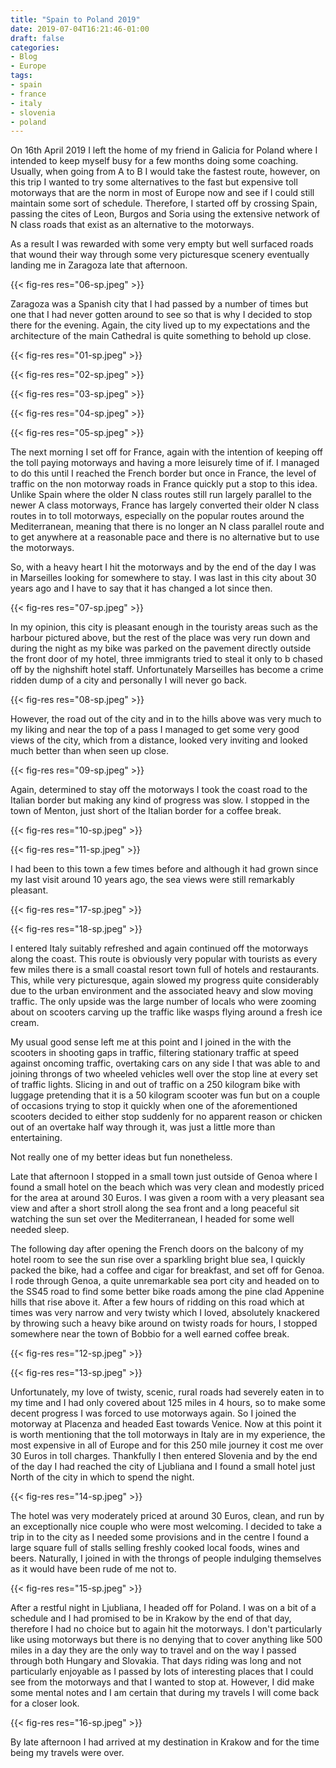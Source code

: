 ```yaml
---
title: "Spain to Poland 2019"
date: 2019-07-04T16:21:46-01:00
draft: false
categories:
- Blog
- Europe
tags:
- spain
- france
- italy
- slovenia
- poland
---
```


On 16th April 2019 I left the home of my friend in Galicia for Poland where I intended to keep myself busy for a few months doing some coaching. Usually, when going from A to B I would take the fastest route, however, on this trip I wanted to try some alternatives to the fast but expensive toll motorways that are the norm in most of Europe now and see if I could still maintain some sort of schedule. Therefore, I started off by crossing Spain, passing the cites of Leon, Burgos and Soria using the extensive network of N class roads that exist as an alternative to the motorways. 

<!--more-->

As a result I was rewarded with some very empty but well surfaced roads that wound their way through some very picturesque scenery eventually landing me in Zaragoza late that afternoon.

{{< fig-res res="06-sp.jpeg" >}}

Zaragoza was a Spanish city that I had passed by a number of times but one that I had never gotten around to see so that is why I decided to stop there for the evening. Again, the city lived up to my expectations and the architecture of the main Cathedral is quite something to behold up close.

{{< fig-res res="01-sp.jpeg" >}}

{{< fig-res res="02-sp.jpeg" >}}

{{< fig-res res="03-sp.jpeg" >}}

{{< fig-res res="04-sp.jpeg" >}}

{{< fig-res res="05-sp.jpeg" >}}

The next morning I set off for France, again with the intention of keeping off the toll paying motorways and having a more leisurely time of if. I managed to do this until I reached the French border but once in France, the level of traffic on the non motorway roads in France quickly put a stop to this idea. Unlike Spain where the older N class routes still run largely parallel to the newer A class motorways, France has largely converted their older N class routes in to toll motorways, especially on the popular routes around the Mediterranean, meaning that there is no longer an N class parallel route and to get anywhere at a reasonable pace and there is no alternative but to use the motorways. 

So, with a heavy heart I hit the motorways and by the end of the day I was in Marseilles looking for somewhere to stay. I was last in this city about 30 years ago and I have to say that it has changed a lot since then.

{{< fig-res res="07-sp.jpeg" >}}

In my opinion, this city is pleasant enough in the touristy areas such as the harbour pictured above, but the rest of the place was very run down and during the night as my bike was parked on the pavement directly outside the front door of my hotel, three immigrants tried to steal it only to b chased off by the nighshift hotel staff. Unfortunately Marseilles has become a crime ridden dump of a city and personally I will never go back.

{{< fig-res res="08-sp.jpeg" >}}

However, the road out of the city and in to the hills above was very much to my liking and near the top of a pass I managed to get some very good views of the city, which from a distance, looked very inviting and looked much better than when seen up close.

{{< fig-res res="09-sp.jpeg" >}}

Again, determined to stay off the motorways I took the coast road to the Italian border but making any kind of progress was slow. I stopped in the town of Menton, just short of the Italian border for a coffee break.

{{< fig-res res="10-sp.jpeg" >}}

{{< fig-res res="11-sp.jpeg" >}}

I had been to this town a few times before and although it had grown since my last visit around 10 years ago, the sea views were still remarkably pleasant.

{{< fig-res res="17-sp.jpeg" >}}

{{< fig-res res="18-sp.jpeg" >}}

I entered Italy suitably refreshed and again continued off the motorways along the coast. This route is obviously very popular with tourists as every few miles there is a small coastal resort town full of hotels and restaurants. This, while very picturesque, again slowed my progress quite considerably due to the urban environment and the associated heavy and slow moving traffic. The only upside was the large number of locals who were zooming about on scooters carving up the traffic like wasps flying around a fresh ice cream. 

My usual good sense left me at this point and I joined in the with the scooters in shooting gaps in traffic, filtering stationary traffic at speed against oncoming traffic, overtaking cars on any side I that was able to and joining throngs of two wheeled vehicles well over the stop line at every set of traffic lights. Slicing in and out of traffic on a 250 kilogram bike with luggage pretending that it is a 50 kilogram scooter was fun but on a couple of occasions trying to stop it quickly when one of the aforementioned scooters decided to either stop suddenly for no apparent reason or chicken out of an overtake half way through it, was just a little more than entertaining.

Not really one of my better ideas but fun nonetheless.

Late that afternoon I stopped in a small town just outside of Genoa where I found a small hotel on the beach which was very clean and modestly priced for the area at around 30 Euros. I was given a room with a very pleasant sea view and after a short stroll along the sea front and a long peaceful sit watching the sun set over the Mediterranean, I headed for some well needed sleep.

The following day after opening the French doors on the balcony of my hotel room to see the sun rise over a sparkling bright blue sea, I quickly packed the bike, had a coffee and cigar for breakfast, and set off for Genoa. I rode through Genoa, a quite unremarkable sea port city and headed on to the SS45 road to find some better bike roads among the pine clad Appenine hills that rise above it. After a few hours of ridding on this road which at times was very narrow and very twisty which I loved, absolutely knackered by throwing such a heavy bike around on twisty roads for hours, I stopped somewhere near the town of Bobbio for a well earned coffee break.

{{< fig-res res="12-sp.jpeg" >}}

{{< fig-res res="13-sp.jpeg" >}}

Unfortunately, my love of twisty, scenic, rural roads had severely eaten in to my time and I had only covered about 125 miles in 4 hours, so to make some decent progress I was forced to use motorways again. So I joined the motorway at Placenza and headed East towards Venice. Now at this point it is worth mentioning that the toll motorways in Italy are in my experience, the most expensive in all of Europe and for this 250 mile journey it cost me over 30 Euros in toll charges. Thankfully I then entered Slovenia and by the end of the day I had reached the city of Ljubliana and I found a small hotel just North of the city in which to spend the night.

{{< fig-res res="14-sp.jpeg" >}}

The hotel was very moderately priced at around 30 Euros, clean, and run by an exceptionally nice couple who were most welcoming. I decided to take a trip in to the city as I needed some provisions and in the centre I found a large square full of stalls selling freshly cooked local foods, wines and beers. Naturally, I joined in with the throngs of people indulging themselves as it would have been rude of me not to.

{{< fig-res res="15-sp.jpeg" >}}

After a restful night in Ljubliana, I headed off for Poland. I was on a bit of a schedule and I had promised to be in Krakow by the end of that day, therefore I had no choice but to again hit the motorways. I don't particularly like using motorways but there is no denying that to cover anything like 500 miles in a day they are the only way to travel and on the way I passed through both Hungary and Slovakia. That days riding was long and not particularly enjoyable as I passed by lots of interesting places that I could see from the motorways and that I wanted to stop at. However, I did make some mental notes and I am certain that during my travels I will come back for a closer look.

{{< fig-res res="16-sp.jpeg" >}}

By late afternoon I had arrived at my destination in Krakow and for the time being my travels were over.
